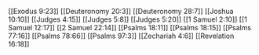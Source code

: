 [[Exodus 9:23]]
[[Deuteronomy 20:3]]
[[Deuteronomy 28:7]]
[[Joshua 10:10]]
[[Judges 4:15]]
[[Judges 5:8]]
[[Judges 5:20]]
[[1 Samuel 2:10]]
[[1 Samuel 12:17]]
[[2 Samuel 22:14]]
[[Psalms 18:11]]
[[Psalms 18:15]]
[[Psalms 77:16]]
[[Psalms 78:66]]
[[Psalms 97:3]]
[[Zechariah 4:6]]
[[Revelation 16:18]]
